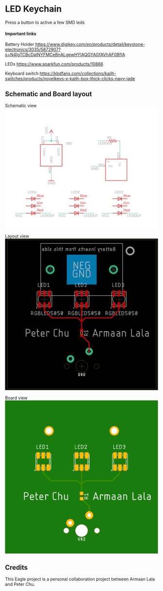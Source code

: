 # LED Keychain

Press a button to active a few SMD leds

#### Important links

Battery Holder
https://www.digikey.com/en/products/detail/keystone-electronics/3035/5872907?s=N4IgTCBcDaINYFMCeBnALgewHYIAQGYAGfAVhAF0BfIA

LEDs
https://www.sparkfun.com/products/10866

Keyboard switch
https://kbdfans.com/collections/kailh-switches/products/novelkeys-x-kailh-box-thick-clicks-navy-jade

## Schematic and Board layout

Schematic view
![Schematic View](https://github.com/ArmaanLala/LED_Keychain/blob/master/Images/schematicView.png?raw=true)

Layout view
![Layout View](https://github.com/ArmaanLala/LED_Keychain/blob/master/Images/layoutView.png?raw=true)

Board view
![Board View](https://github.com/ArmaanLala/LED_Keychain/blob/master/Images/LED_Keychain.png?raw=true)

## Credits

This Eagle project is a personal collaboration project between Armaan Lala and Peter Chu.
